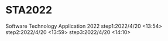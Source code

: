# STA2022
Software Technology Application 2022
step1:2022/4/20 <13:54>
step2:2022/4/20 <13:59>
step3:2022/4/20 <14:10>

